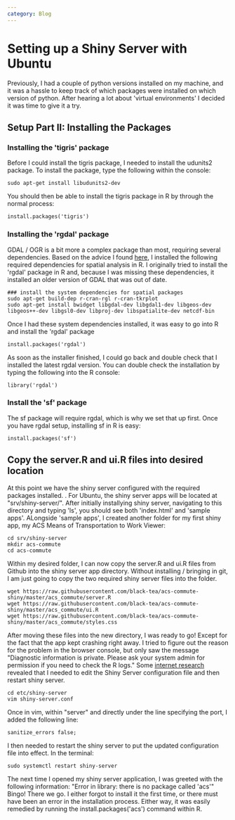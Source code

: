 ```yaml
---
category: Blog
---
```

# Setting up a Shiny Server with Ubuntu 
Previously, I had a couple of python versions installed on my machine, and it was a hassle to keep track of which packages were installed on which version of python. After hearing a lot about 'virtual environments' I decided it was time to give it a try.

## Setup Part II: Installing the Packages

### Installing the 'tigris' package
Before I could install the tigris package, I needed to install the udunits2 package. To install the package, type the following within the console:
```
sudo apt-get install libudunits2-dev
```
You should then be able to install the tigris package in R by through the normal process:
```
install.packages('tigris')
```

### Installing the 'rgdal' package
GDAL / OGR is a bit more a complex package than most, requiring several dependencies. Based on the advice I found [here](https://web.archive.org/web/20171101052924/http://predictiveecology.org/2015/04/24/installing-R-spatial-packages.html), I installed the following required dependencies for spatial analysis in R. I originally tried to install the 'rgdal' package in R and, because I was missing these dependencies, it installed an older version of GDAL that was out of date.
```
### install the system dependencies for spatial packages
sudo apt-get build-dep r-cran-rgl r-cran-tkrplot
sudo apt-get install bwidget libgdal-dev libgdal1-dev libgeos-dev libgeos++-dev libgsl0-dev libproj-dev libspatialite-dev netcdf-bin
```
Once I had these system dependencies installed, it was easy to go into R and install the 'rgdal' package
```
install.packages('rgdal')
```
As soon as the installer finished, I could go back and double check that I installed the latest rgdal version. You can double check the installation by typing the following into the R console:
```
library('rgdal')
```

### Install the 'sf' package
The sf package will require rgdal, which is why we set that up first. Once you have rgdal setup, installing sf in R is easy:
```
install.packages('sf')
```

## Copy the server.R and ui.R files into desired location
At this point we have the shiny server configured with the required packages installed. . For Ubuntu, the shiny server apps will be located at "srv/shiny-server/". After initially installying shiny server, navigating to this directory and typing 'ls', you should see both 'index.html' and 'sample apps'. ALongside 'sample apps', I created another folder for my first shiny app, my ACS Means of Transportation to Work Viewer:
```
cd srv/shiny-server
mkdir acs-commute
cd acs-commute
```
Within my desired folder, I can now copy the server.R and ui.R files from Github into the shiny server app directory. Without installing / bringing in git, I am just going to copy the two required shiny server files into the folder.
```
wget https://raw.githubusercontent.com/black-tea/acs-commute-shiny/master/acs_commute/server.R
wget https://raw.githubusercontent.com/black-tea/acs-commute-shiny/master/acs_commute/ui.R
wget https://raw.githubusercontent.com/black-tea/acs-commute-shiny/master/acs_commute/styles.css
```
After moving these files into the new directory, I was ready to go! Except for the fact that the app kept crashing right away. I tried to figure out the reason for the problem in the browser console, but only saw the message "Diagnostic information is private. Please ask your system admin for permission if you need to check the R logs." Some [internet research](https://stackoverflow.com/questions/39377437/accessing-error-log-in-shiny-server-deployed-on-aws-instance) revealed that I needed to edit the Shiny Server configuration file and then restart shiny server.
```
cd etc/shiny-server
vim shiny-server.conf
```
Once in vim, within "server" and directly under the line specifying the port, I added the following line:
```
sanitize_errors false;
```
I then needed to restart the shiny server to put the updated configuration file into effect. In the terminal:
```
sudo systemctl restart shiny-server
```
The next time I opened my shiny server application, I was greeted with the following information: "Error in library: there is no package called 'acs'" Bingo! There we go. I either forgot to install it the first time, or there must have been an error in the installation process. Either way, it was easily remedied by running the install.packages('acs') command within R.